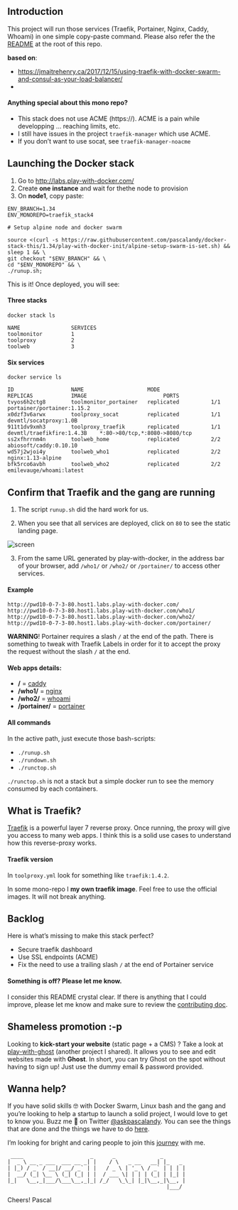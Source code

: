 

## Introduction
This project will run those services (Traefik, Portainer, Nginx, Caddy, Whoami) in one simple copy-paste command. Please also refer the the [README](https://github.com/pascalandy/docker-stack-this/blob/master/README.md) at the root of this repo.

**based on**:
- https://jmaitrehenry.ca/2017/12/15/using-traefik-with-docker-swarm-and-consul-as-your-load-balancer/
- 
#### Anything special about this mono repo?
- This stack does not use ACME (https://). ACME is a pain while developping … reaching limits, etc.
- I still have issues in the project `traefik-manager` which use ACME.
- If you don’t want to use socat, see `traefik-manager-noacme`

## Launching the Docker stack
1. Go to http://labs.play-with-docker.com/ 
2. Create **one instance** and wait for thethe node to provision
3. On **node1**, copy paste:

```
ENV_BRANCH=1.34
ENV_MONOREPO=traefik_stack4

# Setup alpine node and docker swarm

source <(curl -s https://raw.githubusercontent.com/pascalandy/docker-stack-this/1.34/play-with-docker-init/alpine-setup-swarm-is-set.sh) && sleep 1 && \
git checkout "$ENV_BRANCH" && \
cd "$ENV_MONOREPO" && \
./runup.sh;
```

This is it! Once deployed, you will see: 

#### Three stacks

```
docker stack ls

NAME                SERVICES
toolmonitor         1
toolproxy           2
toolweb             3
```

#### Six services

```
docker service ls

ID                  NAME                    MODE                REPLICAS            IMAGE                        PORTS
tvyos6h2ctg8        toolmonitor_portainer   replicated          1/1                 portainer/portainer:1.15.2
x0dzf3v6arwx        toolproxy_socat         replicated          1/1                 devmtl/socatproxy:1.0B
911t1dv9xmh3        toolproxy_traefik       replicated          1/1                 devmtl/traefikfire:1.4.3B    *:80->80/tcp,*:8080->8080/tcp
ss2xfhrrnm4n        toolweb_home            replicated          2/2                 abiosoft/caddy:0.10.10
wd57j2wjoi4y        toolweb_who1            replicated          2/2                 nginx:1.13-alpine
bfk5rco6avbh        toolweb_who2            replicated          2/2                 emilevauge/whoami:latest
```

## Confirm that Traefik and the gang are running
1. The script `runup.sh` did the hard work for us.

2. When you see that all services are deployed, click on `80` to see the static landing page.

![screen](https://user-images.githubusercontent.com/6694151/31318199-57e7e88a-ac1c-11e7-86a4-61a6172ac7be.png)

3. From the same URL generated by play-with-docker, in the address bar of your browser, add `/who1/` or `/who2/` or `/portainer/` to access other services.

#### Example
```
http://pwd10-0-7-3-80.host1.labs.play-with-docker.com/
http://pwd10-0-7-3-80.host1.labs.play-with-docker.com/who1/
http://pwd10-0-7-3-80.host1.labs.play-with-docker.com/who2/
http://pwd10-0-7-3-80.host1.labs.play-with-docker.com/portainer/
```

**WARNING**! Portainer requires a slash `/` at the end of the path. There is something to tweak with Traefik Labels in order for it to accept the proxy the request without the slash `/` at the end.

#### Web apps details:
- **/** = [caddy](https://hub.docker.com/r/abiosoft/caddy/)
- **/who1/** = [nginx](https://hub.docker.com/_/nginx/)
- **/who2/** = [whoami](https://hub.docker.com/r/emilevauge/whoami/)
- **/portainer/** = [portainer](https://hub.docker.com/r/portainer/portainer//)

#### All commands
In the active path, just execute those bash-scripts:

- `./runup.sh`
- `./rundown.sh`
- `./runctop.sh`

`./runctop.sh` is not a stack but a simple docker run to see the memory consumed by each containers.

## What is Traefik?
[Traefik](https://docs.traefik.io/configuration/backends/docker/) is a powerful layer 7 reverse proxy. Once running, the proxy will give you access to many web apps. I think this is a solid use cases to understand how this reverse-proxy works.

#### Traefik version 
In `toolproxy.yml` look for something like `traefik:1.4.2`.

In some mono-repo I **my own traefik image**. Feel free to use the official images. It will not break anything.

## Backlog
Here is what’s missing to make this stack perfect?
 
- Secure traefik dashboard
- Use SSL endpoints (ACME)
- Fix the need to use a trailing slash `/` at the end of Portainer service

#### Something is off? Please let me know.
I consider this README crystal clear. If there is anything that I could improve, please let me know and make sure to review the [contributing doc](../CONTRIBUTING.md).

## Shameless promotion :-p
Looking to **kick-start your website** (static page + a CMS) ? Take a look at [play-with-ghost](http://play-with-ghost.com/) (another project I shared). It allows you to see and edit websites made with **Ghost**. In short, you can try Ghost on the spot without having to sign up! Just use the dummy email & password provided.

## Wanna help?
If you have solid skills 🤓 with Docker Swarm, Linux bash and the gang and you’re looking to help a startup to launch a solid project, I would love to get to know you. Buzz me 👋 on Twitter [@askpascalandy](https://twitter.com/askpascalandy). You can see the things that are done and the things we have to do [here](http://firepress.org/blog/technical-challenges-we-are-facing-now/).

I’m looking for bright and caring people to join this [journey](http://firepress.org/blog/tag/from-the-heart/) with me.

```
 ____                     _      _              _
|  _ \ __ _ ___  ___ __ _| |    / \   _ __   __| |_   _
| |_) / _` / __|/ __/ _` | |   / _ \ | '_ \ / _` | | | |
|  __/ (_| \__ \ (_| (_| | |  / ___ \| | | | (_| | |_| |
|_|   \__,_|___/\___\__,_|_| /_/   \_\_| |_|\__,_|\__, |
                                                  |___/
```

Cheers!
Pascal